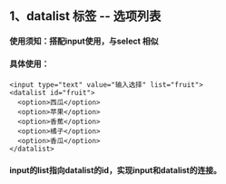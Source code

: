 ## 1、datalist 标签 -- 选项列表
#### 使用须知：搭配input使用，与select 相似
#### 具体使用：
```
<input type="text" value="输入选择" list="fruit">
<datalist id="fruit">
  <option>西瓜</option>
  <option>苹果</option>
  <option>香蕉</option>
  <option>橘子</option>
  <option>香瓜</option>
</datalist>
```
#### input的list指向datalist的id，实现input和datalist的连接。
